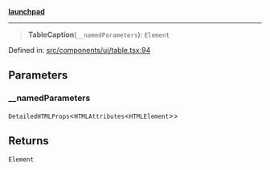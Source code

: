 [**launchpad**](index.md)

***

> **TableCaption**(`__namedParameters`): `Element`

Defined in: [src/components/ui/table.tsx:94](https://github.com/victorbratov/launchpad/blob/d1815ef1a573b42ac1f231f3f3d6617bddce6dbe/src/components/ui/table.tsx#L94)

## Parameters

### \_\_namedParameters

`DetailedHTMLProps`\<`HTMLAttributes`\<`HTMLElement`\>\>

## Returns

`Element`
